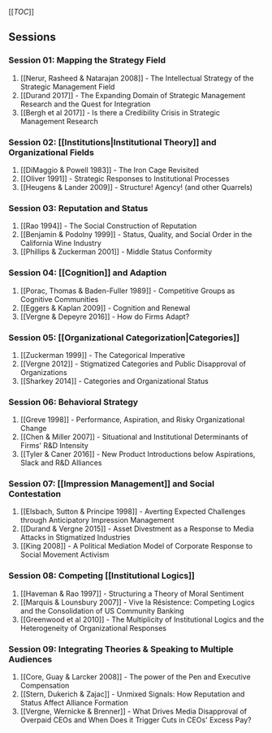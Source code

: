 [[_TOC_]]

## Sessions

### Session 01: Mapping the Strategy Field
1. [[Nerur, Rasheed & Natarajan 2008]] - The Intellectual Strategy of the Strategic Management Field
2. [[Durand 2017]] - The Expanding Domain of Strategic Management Research and the Quest for Integration
3. [[Bergh et al 2017]] - Is there a Credibility Crisis in Strategic Management Research

### Session 02: [[Institutions|Institutional Theory]] and Organizational Fields
1. [[DiMaggio & Powell 1983]] - The Iron Cage Revisited
2. [[Oliver 1991]] - Strategic Responses to Institutional Processes
3. [[Heugens & Lander 2009]] - Structure! Agency! (and other Quarrels)

### Session 03: Reputation and Status
1. [[Rao 1994]] - The Social Construction of Reputation
2. [[Benjamin & Podolny 1999]] - Status, Quality, and Social Order in the California Wine Industry
3. [[Phillips & Zuckerman 2001]] - Middle Status Conformity

### Session 04: [[Cognition]] and Adaption
1. [[Porac, Thomas & Baden-Fuller 1989]] - Competitive Groups as Cognitive Communities
2. [[Eggers & Kaplan 2009]] - Cognition and Renewal
3. [[Vergne & Depeyre 2016]] - How do Firms Adapt?

### Session 05: [[Organizational Categorization|Categories]]
1. [[Zuckerman 1999]] - The Categorical Imperative
2. [[Vergne 2012]] - Stigmatized Categories and Public Disapproval of Organizations
3. [[Sharkey 2014]] - Categories and Organizational Status

### Session 06: Behavioral Strategy
1. [[Greve 1998]] - Performance, Aspiration, and Risky Organizational Change
2. [[Chen & Miller 2007]] - Situational and Institutional Determinants of Firms' R&D Intensity
3. [[Tyler & Caner 2016]] - New Product Introductions below Aspirations, Slack and R&D Alliances

### Session 07: [[Impression Management]] and Social Contestation
1. [[Elsbach, Sutton & Principe 1998]] - Averting Expected Challenges through Anticipatory Impression Management
2. [[Durand & Vergne 2015]] - Asset Divestment as a Response to Media Attacks in Stigmatized Industries
3. [[King 2008]] - A Political Mediation Model of Corporate Response to Social Movement Activism

### Session 08: Competing [[Institutional Logics]]
1. [[Haveman & Rao 1997]] - Structuring a Theory of Moral Sentiment
2. [[Marquis & Lounsbury 2007]] - Vive la Résistence: Competing Logics and the Consolidation of US Community Banking
3. [[Greenwood et al 2010]] - The Multiplicity of Institutional Logics and the Heterogeneity of Organizational Responses

### Session 09: Integrating Theories & Speaking to Multiple Audiences
1. [[Core, Guay & Larcker 2008]] - The power of the Pen and Executive Compensation
2. [[Stern, Dukerich & Zajac]] - Unmixed Signals: How Reputation and Status Affect Alliance Formation
3. [[Vergne, Wernicke & Brenner]] - What Drives Media Disapproval of Overpaid CEOs and When Does it Trigger Cuts in CEOs' Excess Pay?